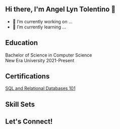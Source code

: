 ## Hi there, I'm Angel Lyn Tolentino 👋
- 🔭 I’m currently working on ...
- 🌱 I’m currently learning ...

<h2>Education</h2>
Bachelor of Science in Computer Science
<br>New Era University 2021-Present

<h2>Certifications</h2>
<a href = https://courses.cognitiveclass.ai/certificates/f61d4ab913f149a78d1b51c86004c657>SQL and Relational Databases 101</a>

<h2>Skill Sets</h2>

<h2>Let's Connect!</h2>
